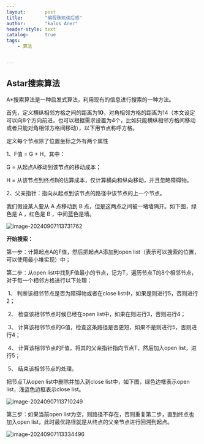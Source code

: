 ```yaml
---
layout:       post
title:        "编程珠玑读后感"
author:       "kalos Aner"
header-style: text
catalog:      true
tags:
    - 算法


---
```


## Astar搜索算法

A*搜索算法是一种启发式算法，利用现有的信息进行搜索的一种方法。

首先，定义横纵相邻方格之间的距离为**10**，对角相邻方格的距离为14（本文设定可以向8个方向前进，也可以根据需求设置为4个，比如只能横纵相邻方格间移动或者只能对角相邻方格间移动），以下用节点称呼方格。

定义每个节点除了位置坐标之外有两个属性

1、F值 = G + H，其中：

G = 从起点A移动到该节点的移动成本；

H = 从该节点到终点B的估算成本，仅计算横向和纵向移动，并且忽略障碍物。

2、父亲指针：指向从起点到该节点的路径中该节点的上一个节点。

我们假设某人要从 A 点移动到 B 点，但是这两点之间被一堵墙隔开。如下图，绿色是 A ，红色是 B ，中间蓝色是墙。

![image-20240907113731762](/img/in-post/2024-07-03/image-20240907113731762.png)

**开始搜索：**

第一步：计算起点A的F值，然后把起点A添加到open list（表示可以搜索的位置，可以使用最小堆实现）中；

第二步：从open list中找到F值最小的节点，记为T，遍历节点T的8个相邻节点，对于每一个相邻方格进行以下处理：

​            1、     判断该相邻节点是否为障碍物或者在close list中，如果是则进行5，否则进行2；

​            2、     检查该相邻节点时候已经在open list中，如果在则进行3，否则进行4；

​            3、     计算该相邻节点的G值，检查这条路径是否更短，如果不是则进行5，否则进行4；

​            4、     计算该相邻节点的F值，将其的父亲指针指向节点T，然后加入open list，进行5；

​            5、     结束该相邻节点的处理。

把节点T从open list中删除并加入到close list中，如下图，绿色边框表示open list，浅蓝色边框表示close list。

![image-20240907113710249](/img/in-post/2024-07-03/image-20240907113710249.png)

第三步：如果当前open list为空，则路径不存在，否则重复第二步，直到终点也加入open list，此时最优路径就是从终点的父亲节点进行回溯到起点。

![image-20240907113334496](/img/in-post/2024-07-03/image-20240907113334496.png)